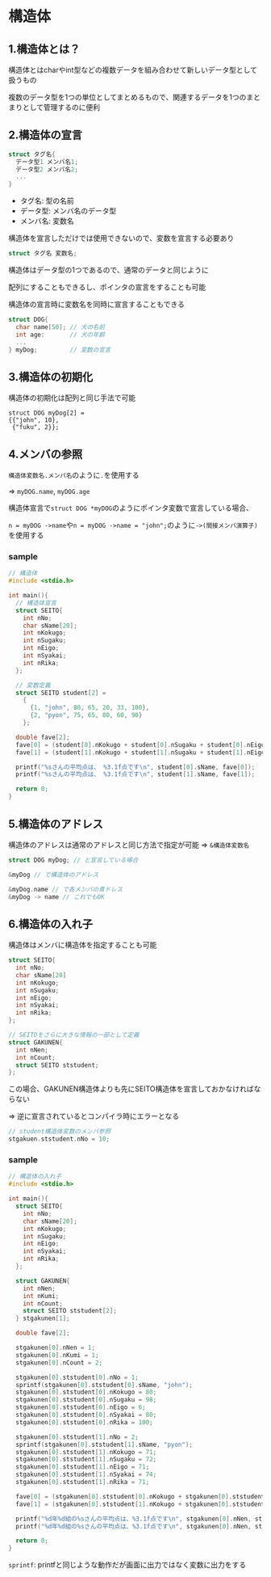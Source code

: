 # 構造体

## 1.構造体とは？
構造体とはcharやint型などの複数データを組み合わせて新しいデータ型として扱うもの

複数のデータ型を1つの単位としてまとめるもので、関連するデータを1つのまとまりとして管理するのに便利

## 2.構造体の宣言
```c
struct タグ名{
  データ型1 メンバ名1;
  データ型2 メンバ名2;
  ...
}
```
- タグ名: 型の名前
- データ型: メンバ名のデータ型
- メンバ名: 変数名

構造体を宣言しただけでは使用できないので、変数を宣言する必要あり
```c
struct タグ名 変数名;
```

構造体はデータ型の1つであるので、通常のデータと同じように

配列にすることもできるし、ポインタの宣言をすることも可能

構造体の宣言時に変数名を同時に宣言することもできる
```c
struct DOG{
  char name[50]; // 犬の名前
  int age:       // 犬の年齢
  ...
} myDog;         // 変数の宣言
```

## 3.構造体の初期化
構造体の初期化は配列と同じ手法で可能
```
struct DOG myDog[2] =
{{"john", 10},
 {"fuku", 2}};
```

## 4.メンバの参照
`構造体変数名.メンバ名`のように`.`を使用する

=> `myDOG.name`, `myDOG.age`

構造体宣言で`struct DOG *myDOG`のようにポインタ変数で宣言している場合、

`n = myDOG ->name`や`n = myDOG ->name = "john";`のように`->(間接メンバ演算子)`を使用する

### sample
```c
// 構造体
#include <stdio.h>

int main(){
  // 構造体宣言
  struct SEITO{
    int nNo;
    char sName[20];
    int nKokugo;
    int nSugaku;
    int nEigo;
    int nSyakai;
    int nRika;
  };

  // 変数定義
  struct SEITO student[2] =
    {
      {1, "john", 80, 65, 20, 33, 100},
      {2, "pyon", 75, 65, 80, 60, 90}
    };

  double fave[2];
  fave[0] = (student[0].nKokugo + student[0].nSugaku + student[0].nEigo + student[0].nSyakai + student[0].nRika) / 5.0;
  fave[1] = (student[1].nKokugo + student[1].nSugaku + student[1].nEigo + student[1].nSyakai + student[1].nRika) / 5.0;

  printf("%sさんの平均点は、 %3.1f点です\n", student[0].sName, fave[0]);
  printf("%sさんの平均点は、 %3.1f点です\n", student[1].sName, fave[1]);

  return 0;
}
```

## 5.構造体のアドレス
構造体のアドレスは通常のアドレスと同じ方法で指定が可能 => `&構造体変数名`

```c
struct DOG myDog; // と宣言している場合

&myDog // で構造体のアドレス

&myDog.name // で各メンバの青ドレス
&myDog -> name // これでもOK
```

## 6.構造体の入れ子
構造体はメンバに構造体を指定することも可能

```C
struct SEITO{
  int nNo;
  char sName[20]
  int nKokugo;
  int nSugaku;
  int nEigo;
  int nSyakai;
  int nRika;
};

// SEITOをさらに大きな情報の一部として定義
struct GAKUNEN{
  int nNen;
  int nCount;
  struct SEITO ststudent;
};
```
この場合、GAKUNEN構造体よりも先にSEITO構造体を宣言しておかなければならない

=> 逆に宣言されているとコンパイラ時にエラーとなる

```c
// student構造体変数のメンバ参照
stgakuen.ststudent.nNo = 10;
```

### sample
```c
// 構造体の入れ子
#include <stdio.h>

int main(){
  struct SEITO{
    int nNo;
    char sName[20];
    int nKokugo;
    int nSugaku;
    int nEigo;
    int nSyakai;
    int nRika;
  };

  struct GAKUNEN{ 
    int nNen;
    int nKumi;
    int nCount;
    struct SEITO ststudent[2];
  } stgakunen[1];

  double fave[2];

  stgakunen[0].nNen = 1;
  stgakunen[0].nKumi = 1;
  stgakunen[0].nCount = 2;

  stgakunen[0].ststudent[0].nNo = 1;
  sprintf(stgakunen[0].ststudent[0].sName, "john");
  stgakunen[0].ststudent[0].nKokugo = 80;
  stgakunen[0].ststudent[0].nSugaku = 98;
  stgakunen[0].ststudent[0].nEigo = 6;
  stgakunen[0].ststudent[0].nSyakai = 80;
  stgakunen[0].ststudent[0].nRika = 100;

  stgakunen[0].ststudent[1].nNo = 2;
  sprintf(stgakunen[0].ststudent[1].sName, "pyon");
  stgakunen[0].ststudent[1].nKokugo = 71;
  stgakunen[0].ststudent[1].nSugaku = 72;
  stgakunen[0].ststudent[1].nEigo = 71;
  stgakunen[0].ststudent[1].nSyakai = 74;
  stgakunen[0].ststudent[1].nRika = 71;

  fave[0] = (stgakunen[0].ststudent[0].nKokugo + stgakunen[0].ststudent[0].nSugaku + stgakunen[0].ststudent[0].nEigo +  stgakunen[0].ststudent[0].nSyakai + stgakunen[0].ststudent[0].nRika) / 5.0;
  fave[1] = (stgakunen[0].ststudent[1].nKokugo + stgakunen[0].ststudent[1].nSugaku + stgakunen[0].ststudent[1].nEigo +  stgakunen[0].ststudent[1].nSyakai + stgakunen[0].ststudent[1].nRika) / 5.0;

  printf("%d年%d組の%sさんの平均点は、%3.1f点です\n", stgakunen[0].nNen, stgakunen[0].nKumi, stgakunen[0].ststudent[0].sName, fave[0]);
  printf("%d年%d組の%sさんの平均点は、%3.1f点です\n", stgakunen[0].nNen, stgakunen[0].nKumi, stgakunen[0].ststudent[1].sName, fave[1]);

  return 0;
}
```
`sprintf`: printfと同じような動作だが画面に出力ではなく変数に出力をする

